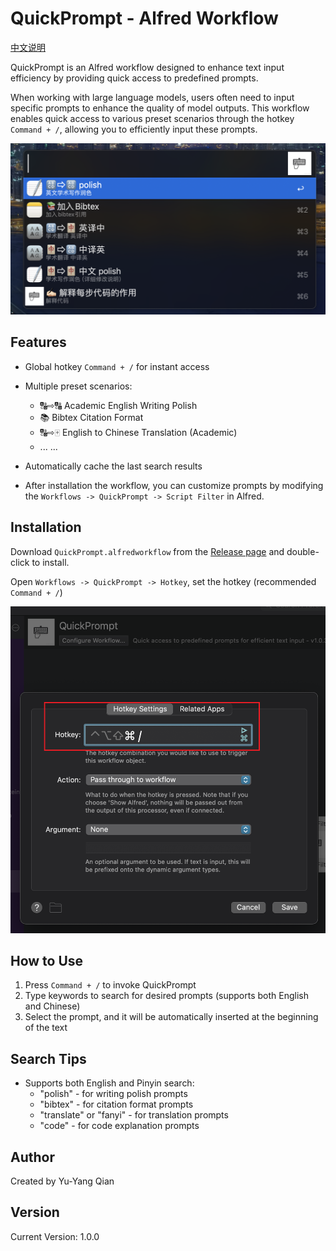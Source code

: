 # QuickPrompt - Alfred Workflow

[中文说明](readme_zh.md)

QuickPrompt is an Alfred workflow designed to enhance text input efficiency by providing quick access to predefined prompts.

When working with large language models, users often need to input specific prompts to enhance the quality of model outputs. This workflow enables quick access to various preset scenarios through the hotkey `Command + /`, allowing you to efficiently input these prompts.

![Example](figs/example.png)

## Features

-   Global hotkey `Command + /` for instant access
-   Multiple preset scenarios:

    -   🔠⇨🔠 Academic English Writing Polish
    -   📚 Bibtex Citation Format
    -   🔠⇨🀄️ English to Chinese Translation (Academic)
    -   ... ...

-   Automatically cache the last search results

-   After installation the workflow, you can customize prompts by modifying the `Workflows -> QuickPrompt -> Script Filter` in Alfred.

## Installation

Download `QuickPrompt.alfredworkflow` from the [Release page](https://github.com/ZinYY/QuickPrompt_AlfredWorkflow/releases) and double-click to install.

Open `Workflows -> QuickPrompt -> Hotkey`, set the hotkey (recommended `Command + /`)

![Set Hotkey](figs/set_hotkey.png)

## How to Use

1. Press `Command + /` to invoke QuickPrompt
2. Type keywords to search for desired prompts (supports both English and Chinese)
3. Select the prompt, and it will be automatically inserted at the beginning of the text

## Search Tips

-   Supports both English and Pinyin search:
    -   "polish" - for writing polish prompts
    -   "bibtex" - for citation format prompts
    -   "translate" or "fanyi" - for translation prompts
    -   "code" - for code explanation prompts

## Author

Created by Yu-Yang Qian

## Version

Current Version: 1.0.0
